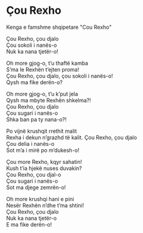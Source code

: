# Çou Rexho

Kenga e famshme shqipetare "Cou Rexho"

Çou Rexho, çou djalo  
Çou sokoli i nanës-o  
Nuk ka nana tjetër-o!  

Oh more gjog-o, t’u thaftë kamba  
S’ma le Rexhën t’ejten proma!  
Çou Rexho, çou djalo, çou sokoli i nanës-o!  
Qysh ma fike derën-o?  

Oh more gjog-o, t’u k’put jela  
Qysh ma mbyte Rexhën shkelma?!  
Çou Rexho, çou djalo  
Çou sugari i nanës-o  
Shka ban pa ty nana-o?!  

Po vijnë krushqit rrethit malit  
Rexha i dekun n’grazhd të kalit.
Çou Rexho, çou djalo  
Çou delia i nanës-o  
Sot m’a i mirë po m’dukesh-o!   

Çou more Rexho, kqyr sahatin!  
Kush t’ia hjekë nuses duvakin?  
Çou Rexho, çou djal-o  
Çou sugari i nanës-o   
Sot ma djege zemrën-o!    

Oh more krushqi hani e pini  
Nesër Rexhën n’dhe t’ma shtini!  
Çou Rexho, çou djalo  
Nuk ka nana tjetër-o  
E ma fike derën-o!  
